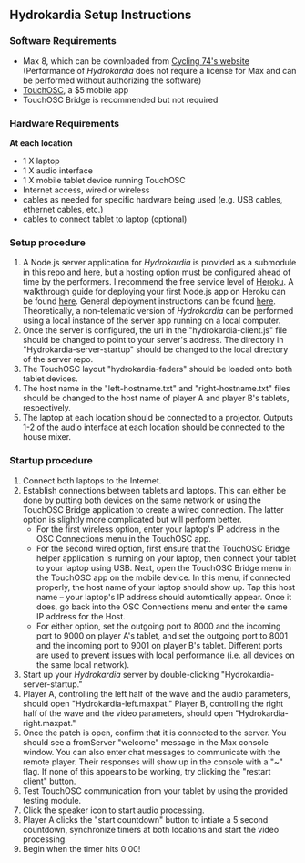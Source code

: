 ## Hydrokardia Setup Instructions


### **Software Requirements**
- Max 8, which can be downloaded from [Cycling 74's website](https://cycling74.com) (Performance of *Hydrokardia* does not require a license for Max and can be performed without authorizing the software)
- [TouchOSC](https://hexler.net), a $5 mobile app
- TouchOSC Bridge is recommended but not required


### **Hardware Requirements**
**At each location**
- 1 X laptop
- 1 X audio interface
- 1 X mobile tablet device running TouchOSC
- Internet access, wired or wireless
- cables as needed for specific hardware being used (e.g. USB cables, ethernet cables, etc.)
- cables to connect tablet to laptop (optional)


### **Setup procedure**
1. A Node.js server application for *Hydrokardia* is provided as a submodule in this repo and [here](https://github.com/ersheff/hydrokardia-server), but a hosting option must be configured ahead of time by the performers. I recommend the free service level of [Heroku](https://www.heroku.com). A walkthrough guide for deploying your first Node.js app on Heroku can be found [here](https://devcenter.heroku.com/articles/getting-started-with-nodejs). General deployment instructions can be found [here](https://devcenter.heroku.com/articles/deploying-nodejs). Theoretically, a non-telematic version of *Hydrokardia* can be performed using a local instance of the server app running on a local computer.
2. Once the server is configured, the url in the "hydrokardia-client.js" file should be changed to point to your server's address. The directory in "Hydrokardia-server-startup" should be changed to the local directory of the server repo.
3. The TouchOSC layout "hydrokardia-faders" should be loaded onto both tablet devices.
4. The host name in the "left-hostname.txt" and "right-hostname.txt" files should be changed to the host name of player A and player B's tablets, respectively.
5. The laptop at each location should be connected to a projector. Outputs 1-2 of the audio interface at each location should be connected to the house mixer.


### **Startup procedure**
1. Connect both laptops to the Internet.
2. Establish connections between tablets and laptops. This can either be done by putting both devices on the same network or using the TouchOSC Bridge application to create a wired connection. The latter option is slightly more complicated but will perform better.
    - For the first wireless option, enter your laptop's IP address in the OSC Connections menu in the TouchOSC app.
    - For the second wired option, first ensure that the TouchOSC Bridge helper application is running on your laptop, then connect your tablet to your laptop using USB. Next, open the TouchOSC Bridge menu in the TouchOSC app on the mobile device. In this menu, if connected properly, the host name of your laptop should show up. Tap this host name – your laptop's IP address should automtically appear. Once it does, go back into the OSC Connections menu and enter the same IP address for the Host.
    - For either option, set the outgoing port to 8000 and the incoming port to 9000 on player A's tablet, and set the outgoing port to 8001 and the incoming port to 9001 on player B's tablet. Different ports are used to prevent issues with local performance (i.e. all devices on the same local network).
3. Start up your *Hydrokardia* server by double-clicking "Hydrokardia-server-startup."
4. Player A, controlling the left half of the wave and the audio parameters, should open "Hydrokardia-left.maxpat." Player B, controlling the right half of the wave and the video parameters, should open "Hydrokardia-right.maxpat."
5. Once the patch is open, confirm that it is connected to the server. You should see a fromServer "welcome" message in the Max console window. You can also enter chat messages to communicate with the remote player. Their responses will show up in the console with a "~" flag. If none of this appears to be working, try clicking the "restart client" button.
6. Test TouchOSC communication from your tablet by using the provided testing module.
7. Click the speaker icon to start audio processing.
8. Player A clicks the "start countdown" button to intiate a 5 second countdown, synchronize timers at both locations and start the video processing.
9. Begin when the timer hits 0:00!

